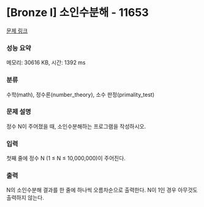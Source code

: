 # [Bronze I] 소인수분해 - 11653 

[문제 링크](https://www.acmicpc.net/problem/11653) 

### 성능 요약

메모리: 30616 KB, 시간: 1392 ms

### 분류

수학(math), 정수론(number_theory), 소수 판정(primality_test)

### 문제 설명

<p style="user-select: auto;">정수 N이 주어졌을 때, 소인수분해하는 프로그램을 작성하시오.</p>

### 입력 

 <p style="user-select: auto;">첫째 줄에 정수 N (1 ≤ N ≤ 10,000,000)이 주어진다.</p>

### 출력 

 <p style="user-select: auto;">N의 소인수분해 결과를 한 줄에 하나씩 오름차순으로 출력한다. N이 1인 경우 아무것도 출력하지 않는다.</p>

